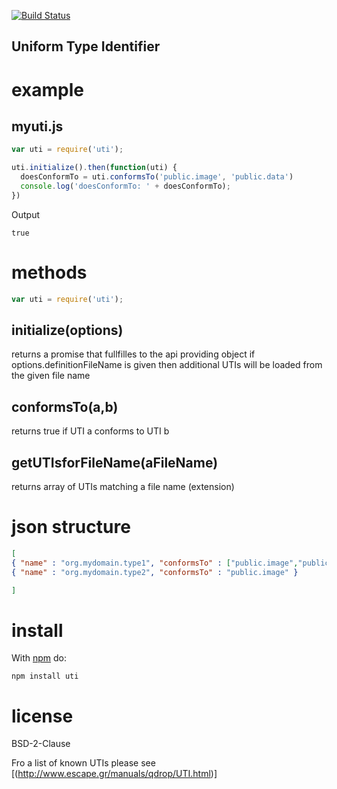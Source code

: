 
[![Build Status](https://secure.travis-ci.org/arlac77/uti.png)](http://travis-ci.org/arlac77/uti)

Uniform Type Identifier
-----------------------


# example

## myuti.js

```js
var uti = require('uti');

uti.initialize().then(function(uti) {
  doesConformTo = uti.conformsTo('public.image', 'public.data')
  console.log('doesConformTo: ' + doesConformTo);
})
```

Output

```
true
```

# methods

```js
var uti = require('uti');
```

## initialize(options)
returns a promise that fullfilles to the api providing object
if options.definitionFileName is given then additional UTIs will be loaded from the given file name

## conformsTo(a,b)
returns true if UTI a conforms to UTI b

## getUTIsforFileName(aFileName)

returns array of UTIs matching a file name (extension)

# json structure
```json
[
{ "name" : "org.mydomain.type1", "conformsTo" : ["public.image","public.xml"] },
{ "name" : "org.mydomain.type2", "conformsTo" : "public.image" }

]
```

# install

With [npm](http://npmjs.org) do:

```
npm install uti
```

# license

BSD-2-Clause

Fro a list of known UTIs please see [(http://www.escape.gr/manuals/qdrop/UTI.html)]
